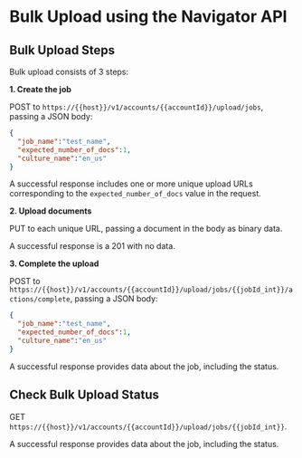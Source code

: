 # Bulk Upload using the Navigator API

## Bulk Upload Steps

Bulk upload consists of 3 steps:

**1. Create the job**

POST to `https://{{host}}/v1/accounts/{{accountId}}/upload/jobs`, passing a JSON body:

```json
{ 
  "job_name":"test_name",
  "expected_number_of_docs":1,
  "culture_name":"en_us"
}
```

A successful response includes one or more unique upload URLs corresponding to the `expected_number_of_docs` value in the request.

**2. Upload documents**

PUT to each unique URL, passing a document in the body as binary data.

A successful response is a 201 with no data.

**3. Complete the upload**

POST to `https://{{host}}/v1/accounts/{{accountId}}/upload/jobs/{{jobId_int}}/actions/complete`, passing a JSON body:

```json
{ 
  "job_name":"test_name",
  "expected_number_of_docs":1,
  "culture_name":"en_us"
}
```

<!-- This is the same body as in Step 1, but this time the `expected_number_of_docs` value should correspond to the actual number of documents uploaded. -->

A successful response provides data about the job, including the status.

## Check Bulk Upload Status

GET `https://{{host}}/v1/accounts/{{accountId}}/upload/jobs/{{jobId_int}}`.

A successful response provides data about the job, including the status.